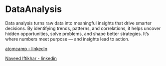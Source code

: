 # DataAnalysis

Data analysis turns raw data into meaningful insights that drive smarter decisions. By identifying trends, patterns, and correlations, it helps uncover hidden opportunities, solve problems, and shape better strategies. It’s where numbers meet purpose — and insights lead to action.

[atomcamp - linkedin](https://www.linkedin.com/company/atom-camp/)

[Naveed Iftikhar - linkedin](https://www.linkedin.com/in/navift/)
